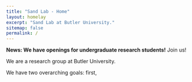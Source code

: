 ```yaml
---
title: "Sand Lab - Home"
layout: homelay
excerpt: "Sand Lab at Butler University."
sitemap: false
permalink: /
---
```


**News: We have openings for undergraduate research students!** Join us! 

We are a research group at Butler University. 

We have two overarching goals: first, 


